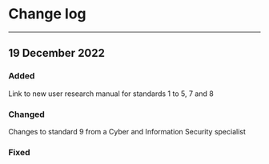 # Change log



---
## 19 December 2022

### Added
Link to new user research manual for standards 1 to 5, 7 and 8

### Changed
Changes to standard 9 from a Cyber and Information Security specialist


### Fixed